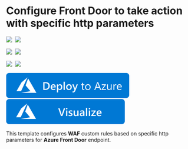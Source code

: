 # Configure Front Door to take action with specific http parameters 

<IMG SRC="https://azurequickstartsservice.blob.core.windows.net/badges/201-front-door-waf-http-params/PublicLastTestDate.svg" />&nbsp;
<IMG SRC="https://azurequickstartsservice.blob.core.windows.net/badges/201-front-door-waf-http-params/PublicDeployment.svg" />&nbsp;

<IMG SRC="https://azurequickstartsservice.blob.core.windows.net/badges/201-front-door-waf-http-params/FairfaxLastTestDate.svg" />&nbsp;
<IMG SRC="https://azurequickstartsservice.blob.core.windows.net/badges/201-front-door-waf-http-params/FairfaxDeployment.svg" />&nbsp;

<IMG SRC="https://azurequickstartsservice.blob.core.windows.net/badges/201-front-door-waf-http-params/BestPracticeResult.svg" />&nbsp;
<IMG SRC="https://azurequickstartsservice.blob.core.windows.net/badges/201-front-door-waf-http-params/CredScanResult.svg" />&nbsp;

<a href="https://portal.azure.com/#create/Microsoft.Template/uri/https%3A%2F%2Fraw.githubusercontent.com%2FAzure%2Fazure-quickstart-templates%2Fmaster%2F201-front-door-waf-http-params%2Fazuredeploy.json" target="_blank">
    <img src="https://raw.githubusercontent.com/Azure/azure-quickstart-templates/master/1-CONTRIBUTION-GUIDE/images/deploytoazure.svg?sanitize=true"/>
</a>
<a href="http://armviz.io/#/?load=https%3A%2F%2Fraw.githubusercontent.com%2FAzure%2Fazure-quickstart-templates%2Fmaster%2F201-front-door-waf-http-params%2Fazuredeploy.json" target="_blank">
<img src="https://raw.githubusercontent.com/Azure/azure-quickstart-templates/master/1-CONTRIBUTION-GUIDE/images/visualizebutton.svg?sanitize=true"/>
</a>

This template configures **WAF** custom rules based on specific http parameters for **Azure Front Door** endpoint.
